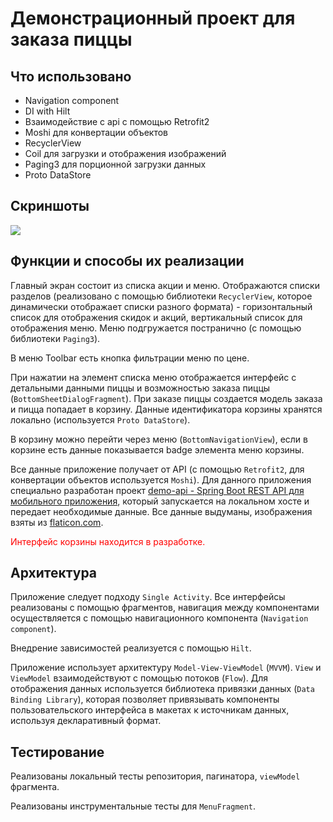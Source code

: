 Демонстрационный проект для заказа пиццы
===================================

Что использовано
--------------

- Navigation component
- DI with Hilt
- Взаимодействие с api с помощью Retrofit2
- Moshi для конвертации объектов
- RecyclerView
- Coil для загрузки и отображения изображений
- Paging3 для порционной загрузки данных
- Proto DataStore

Скриншоты
--------------

<img src="device-2022-10-24-111705.webm"/>

Функции и способы их реализации
--------------

Главный экран состоит из списка акции и меню.
Отображаются списки разделов (реализовано с помощью библиотеки `RecyclerView`, которое динамически отображает списки разного
формата) - горизонтальный список для отображения скидок и акций, вертикальный список для отображения меню. Меню
подгружается постранично (с помощью библиотеки `Paging3`).

В меню Toolbar есть кнопка фильтрации меню по цене.

При нажатии на элемент списка меню отображается интерфейс с детальными данными пиццы и возможностью
заказа пиццы (`BottomSheetDialogFragment`). При заказе пиццы создается модель заказа и пицца попадает в корзину. Данные идентификатора корзины
хранятся локально (используется `Proto DataStore`).

В корзину можно перейти через меню (`BottomNavigationView`), если в корзине есть данные показывается badge элемента меню
корзины.

Все данные приложение получает от API (с помощью `Retrofit2`, для конвертации объектов используется `Moshi`). Для
данного приложения специально разработан
проект [demo-api - Spring Boot REST API для мобильного приложения](https://github.com/podule/demo-api), который
запускается на локальном хосте и передает необходимые данные. Все данные выдуманы, изображения взяты
из [flaticon.com](https://www.flaticon.com/).

<p style="color:red">Интерфейс корзины находится в разработке.</p>

Архитектура
--------------
Приложение следует подходу `Single Activity`. Все интерфейсы реализованы с помощью фрагментов, навигация между
компонентами осуществляется с помощью навигационного компонента (`Navigation component`).

Внедрение зависимостей реализуется с помощью `Hilt`.

Приложение использует архитектуру `Model-View-ViewModel` (`MVVM`). `View` и `ViewModel` взаимодействуют с помощью потоков (`Flow`). 
Для отображения данных используется библиотека привязки данных (`Data Binding Library`), которая позволяет привязывать компоненты пользовательского
интерфейса в макетах к источникам данных, используя декларативный формат.


Тестирование
--------------
Реализованы локальный тесты репозитория, пагинатора, `viewModel` фрагмента.

Реализованы инструментальные тесты для `MenuFragment`.
